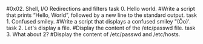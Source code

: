 #0x02. Shell, I/O Redirections and filters
task 0. Hello world. #Write a script that prints “Hello, World”, followed by a new line to the standard output.
task 1. Confused smiley. #Write a script that displays a confused smiley "(Ôo)'.
task 2. Let's display a file. #Display the content of the /etc/passwd file.
task 3. What about 2? #Display the content of /etc/passwd and /etc/hosts. 
